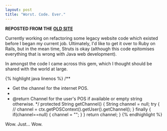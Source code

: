 ```yaml
---
layout: post
title: "Worst. Code. Ever."
---
```

**REPOSTED FROM THE [OLD SITE](http://intouchwiththeobvious.wordpress.com/2009/05/15/worst-code-ever/)**

Currently working on refactoring some legacy website code which existed before I began my current job. Ultimately, I'd like to get it over to Ruby on Rails, but in the mean time, Struts is okay (although this code epitomises everything that is wrong with Java web development).

In amongst the code I came across this gem, which I thought should be shared with the world at large.

{% highlight java linenos %}
/**
 * Get the channel for the internet POS.
 *
 * @return Channel for the user's POS if available or empty string otherwise.
 */
protected String getChannel() {
  String channel = null;
  try {
    // channel = ctx.getPOSContext().getUser().getChannel();
  } finally {
    if(channel==null) {
      channel = "";
    }
  }
  return channel;
}
{% endhighlight %}

Wow. Just... Wow.
